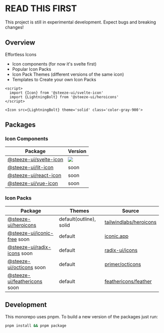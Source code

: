# READ THIS FIRST

This project is still in experimental development. Expect bugs and breaking changes!

## Overview

Effortless Icons

- Icon components (for now it's svelte first)
- Popular Icon Packs
- Icon Pack Themes (different versions of the same icon)
- Templates to Create your own Icon Packs

```svelte
<script>
  import {Icon} from '@steeze-ui/svelte-icon'
  import {LightningBolt} from '@steeze-ui/heroicons'
</script>

<Icon src={LightningBolt} theme='solid' class='color-gray-900'>
```

## Packages

### Icon Components

| Package                                                   | Version                                                                                                                                             |
| --------------------------------------------------------- | --------------------------------------------------------------------------------------------------------------------------------------------------- |
| [@steeze-ui/svelte-icon](packages/components/svelte-icon) | <a href="https://www.npmjs.com/package/@steeze-ui/svelte-icon"><img src="https://img.shields.io/npm/v/@steeze-ui/svelte-icon.svg?style=flat" /></a> |
| [@steeze-ui/lit-icon](packages/components/lit-icon)       | soon                                                                                                                                                |
| [@steeze-ui/react-icon](packages/components/react-icon)   | soon                                                                                                                                                |
| [@steeze-ui/vue-icon](packages/components/vue-icon)       | soon                                                                                                                                                |

### Icon Packs

| Package                                                                 | Themes                  | Source                                                              |
| ----------------------------------------------------------------------- | ----------------------- | ------------------------------------------------------------------- |
| [@steeze-ui/heroicons](packages/builders/heroicons-builder)             | default(outline), solid | [tailwindlabs/heroicons](https://github.com/tailwindlabs/heroicons) |
| [@steeze-ui/iconic-free](packages/builders/radix-icons-builder) soon    | default                 | [iconic.app](https://iconic.app/)                                   |
| [@steeze-ui/radix-icons](packages/builders/radix-icons-builder) soon    | default                 | [radix-ui/icons](https://github.com/radix-ui/icons)                 |
| [@steeze-ui/octicons](packages/builders/octicons-builder) soon          | default                 | [primer/octicons](https://github.com/primer/octicons)               |
| [@steeze-ui/feathericons](packages/builders/feather-icons-builder) soon | default                 | [feathericons/feather](https://github.com/feathericons/feather)     |

## Development

This monorepo uses pnpm. To build a new version of the packages just run:

```bash
pnpm install && pnpm package
```
